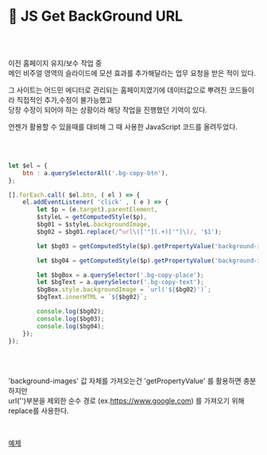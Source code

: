 # 📝 JS Get BackGround URL

<br>

<br>

이전 홈페이지 유지/보수 작업 중
<br>
메인 비주얼 영역의 슬라이드에 모션 효과를 추가해달라는 업무 요청을 받은 적이 있다.

그 사이트는 어드민 에디터로 관리되는 홈페이지였기에 데이터값으로 뿌려진 코드들이라 직접적인 추가,수정이 불가능했고
<br>
당장 수정이 되어야 하는 상황이라 해당 작업을 진행했던 기억이 있다.

언젠가 활용할 수 있을때를 대비해 그 때 사용한 JavaScript 코드를 올려두었다.

<br>

<br>

```javascript
let $el = {
    btn : a.querySelectorAll('.bg-copy-btn'),
};

[].forEach.call( $el.btn, ( el ) => {
    el.addEventListener( 'click' , ( e ) => {
        let $p = (e.target).parentElement,
        $styleL = getComputedStyle($p),
        $bg01 = $styleL.backgroundImage,
        $bg02 = $bg01.replace(/^url\(['"](.+)['"]\)/, '$1');

        let $bg03 = getComputedStyle($p).getPropertyValue('background-image');

        let $bg04 = getComputedStyle($p).getPropertyValue('background-image').replace(/^url\(['"](.+)['"]\)/, '$1');

        let $bgBox = a.querySelector('.bg-copy-place');
        let $bgText = a.querySelector('.bg-copy-text');
        $bgBox.style.backgroundImage = `url('${$bg02}')`;
        $bgText.innerHTML = `${$bg02}`;

        console.log($bg02);
        console.log($bg03);
        console.log($bg04);
    });
});
```

<br>

<br>

'background-images' 값 자체를 가져오는건 'getPropertyValue' 를 활용하면 충분하지만
<br>
url('')부분을 제외한 순수 경로 (ex.https://www.google.com) 를 가져오기 위해 replace를 사용한다.

<br>

[예제](https://swon1.github.io/example/html/js_bg_url.html)
